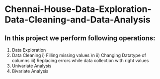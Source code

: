 # Chennai-House-Data-Exploration-Data-Cleaning-and-Data-Analysis
## In this project we perform following operations:

1) Data Exploration
2) Data Cleaning
  i) Filling missing values \n
  ii) Changing Datatype of columns
  iii) Replacing errors while data collection with right values
3) Univariate Analysis
4) Bivariate Analysis
